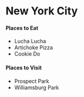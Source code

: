 # New York City

#### Places to Eat
- Lucha Lucha
- Artichoke Pizza
- Cookie Do

#### Places to Visit
- Prospect Park
- Williamsburg Park 
